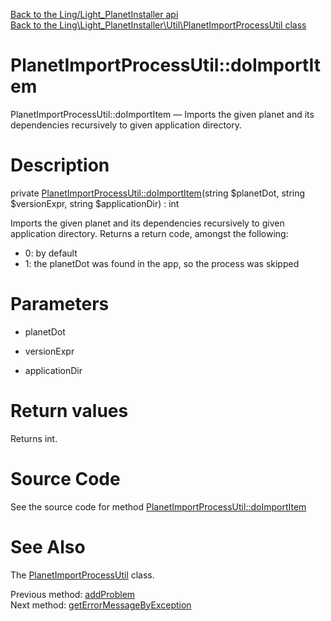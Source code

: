 [Back to the Ling/Light_PlanetInstaller api](https://github.com/lingtalfi/Light_PlanetInstaller/blob/master/doc/api/Ling/Light_PlanetInstaller.md)<br>
[Back to the Ling\Light_PlanetInstaller\Util\PlanetImportProcessUtil class](https://github.com/lingtalfi/Light_PlanetInstaller/blob/master/doc/api/Ling/Light_PlanetInstaller/Util/PlanetImportProcessUtil.md)


PlanetImportProcessUtil::doImportItem
================



PlanetImportProcessUtil::doImportItem — Imports the given planet and its dependencies recursively to given application directory.




Description
================


private [PlanetImportProcessUtil::doImportItem](https://github.com/lingtalfi/Light_PlanetInstaller/blob/master/doc/api/Ling/Light_PlanetInstaller/Util/PlanetImportProcessUtil/doImportItem.md)(string $planetDot, string $versionExpr, string $applicationDir) : int




Imports the given planet and its dependencies recursively to given application directory.
Returns a return code, amongst the following:

- 0: by default
- 1: the planetDot was found in the app, so the process was skipped




Parameters
================


- planetDot

    

- versionExpr

    

- applicationDir

    


Return values
================

Returns int.








Source Code
===========
See the source code for method [PlanetImportProcessUtil::doImportItem](https://github.com/lingtalfi/Light_PlanetInstaller/blob/master/Util/PlanetImportProcessUtil.php#L342-L459)


See Also
================

The [PlanetImportProcessUtil](https://github.com/lingtalfi/Light_PlanetInstaller/blob/master/doc/api/Ling/Light_PlanetInstaller/Util/PlanetImportProcessUtil.md) class.

Previous method: [addProblem](https://github.com/lingtalfi/Light_PlanetInstaller/blob/master/doc/api/Ling/Light_PlanetInstaller/Util/PlanetImportProcessUtil/addProblem.md)<br>Next method: [getErrorMessageByException](https://github.com/lingtalfi/Light_PlanetInstaller/blob/master/doc/api/Ling/Light_PlanetInstaller/Util/PlanetImportProcessUtil/getErrorMessageByException.md)<br>

